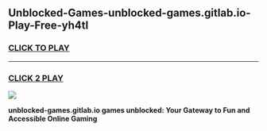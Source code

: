 
## Unblocked-Games-unblocked-games.gitlab.io-Play-Free-yh4tl
<h3>
<a href="https://premium76.site?title=unblocked-games.gitlab.io&ref=18A">CLICK TO PLAY</a></h3>
<hr>

<h3>
<a href="https://premium76.site?title=unblocked-games.gitlab.io&ref=18A">CLICK 2 PLAY</a>
  
</h3>

<a href="https://premium76.site?title=unblocked-games.gitlab.io&ref=18A"><img src="https://clearcache.store/games.png"></a>


**unblocked-games.gitlab.io games unblocked: Your Gateway to Fun and Accessible Online Gaming**
